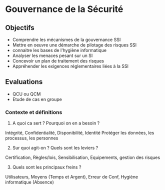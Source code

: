 # Gouvernance de la Sécurité

## Objectifs

- Comprendre les mécanismes de la gouvernance SSI
- Mettre en oeuvre une démarche de pilotage des risques SSI
- connaitre les bases de l'hygiène informatique
- Analyser les menaces pesant sur un SI
- Concevoir un plan de traitement des risques
- Appréhender les exigences réglementaires liées à la SSI

## Evaluations

- QCU ou QCM
- Etude de cas en groupe


### Contexte et définitions

1. A quoi ca sert ? Pourquoi on en a besoin ?

Intégrité, Confidentialité, Disponibilité, Identité
Protéger les données, les processus, les personnes

2. Sur quoi agit-on ? Quels sont les leviers ?

Certification, Règles/lois, Sensibilisation, Equipements, gestion des risques

3. Quels sont les principaux freins ?

Utilisateurs, Moyens (Temps et Argent), Erreur de Conf, Hygiène informatique (Absence)